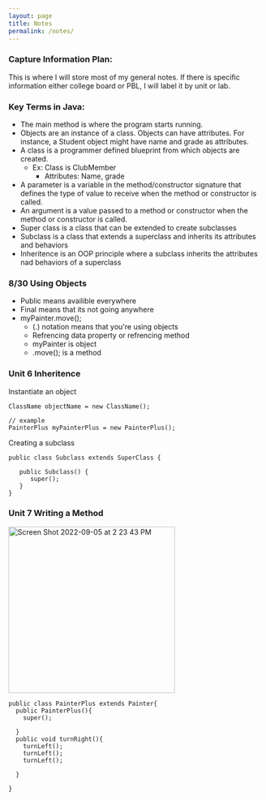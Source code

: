 ```yaml
---
layout: page
title: Notes
permalink: /notes/
---
```


### Capture Information Plan:

This is where I will store most of my general notes. If there is specific information either college board or PBL, I will label it by unit or lab.

### Key Terms in Java:
- The main method is where the program starts running.
- Objects are an instance of a class. Objects can have attributes. For instance, a Student object might have name and grade as attributes.
- A class is a programmer defined blueprint from which objects are created.
    - Ex: Class is ClubMember
        - Attributes: Name, grade
- A parameter is a variable in the method/constructor signature that defines the type of value to receive when the method or constructor is called.
- An argument is a value passed to a method or constructor when the method or constructor is called.
- Super class is a class that can be extended to create subclasses
- Subclass is a class that extends a superclass and inherits its attributes and behaviors
- Inheritence is an OOP principle where a subclass inherits the attributes nad behaviors of a superclass

### 8/30 Using Objects
- Public means availible everywhere
- Final means that its not going anywhere
- myPainter.move();
    -  (.) notation means that you're using objects
    -  Refrencing data property or refrencing method
    -  myPainter is object
    -  .move(); is a method
    
### Unit 6 Inheritence

Instantiate an object
```
ClassName objectName = new ClassName();

// example
PainterPlus myPainterPlus = new PainterPlus();
```

Creating a subclass
```
public class Subclass extends SuperClass {

   public Subclass() {
      super();
   }
}
```

### Unit 7 Writing a Method

<img width="328" alt="Screen Shot 2022-09-05 at 2 23 43 PM" src="https://user-images.githubusercontent.com/89219525/188513554-ae1320d5-02e8-4f18-aa2f-26eee5d08b51.png">

```
public class PainterPlus extends Painter{
  public PainterPlus(){
    super();
  
  }
  public void turnRight(){
    turnLeft();
    turnLeft();
    turnLeft();
    
  }
  
}
```


